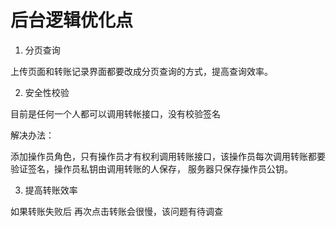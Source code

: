 # 后台逻辑优化点

1. 分页查询

上传页面和转账记录界面都要改成分页查询的方式，提高查询效率。

2. 安全性校验

目前是任何一个人都可以调用转帐接口，没有校验签名

解决办法：

添加操作员角色，只有操作员才有权利调用转账接口，该操作员每次调用转账都要验证签名，操作员私钥由调用转账的人保存，
服务器只保存操作员公钥。

3. 提高转账效率

如果转账失败后  再次点击转账会很慢，该问题有待调查